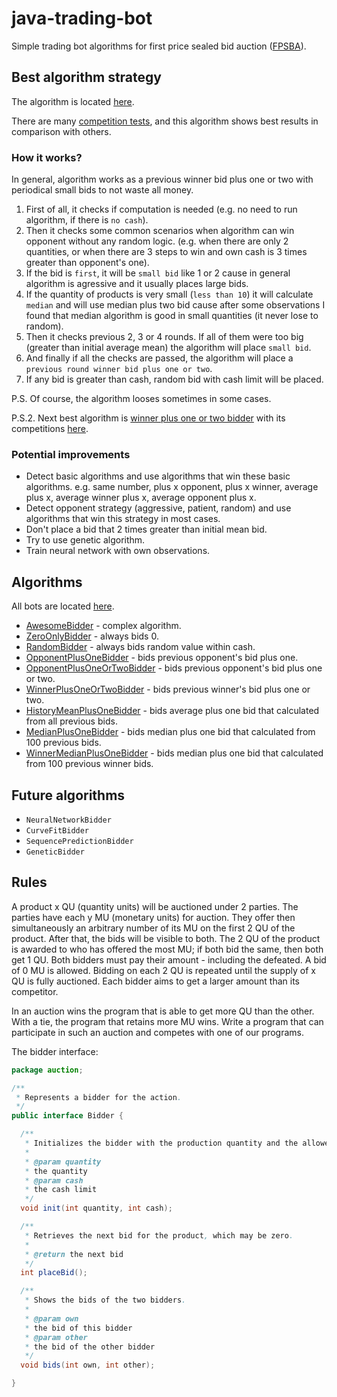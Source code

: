 # java-trading-bot
Simple trading bot algorithms for first price sealed bid auction ([FPSBA](https://en.wikipedia.org/wiki/First-price_sealed-bid_auction)).

## Best algorithm strategy

The algorithm is located [here](/src/main/java/alexsoroka/bots/AwesomeBidder.java).

There are many [competition tests](/src/test/groovy/alexsoroka/competitions), and this algorithm shows best results in comparison with others.

### How it works?

In general, algorithm works as a previous winner bid plus one or two with periodical small bids to not waste all money.

1. First of all, it checks if computation is needed (e.g. no need to run algorithm, if there is `no cash`).
2. Then it checks some common scenarios when algorithm can win opponent without any random logic. (e.g. when there are only 2 quantities, or when there are 3 steps to win and own cash is 3 times greater than opponent's one).
3. If the bid is `first`, it will be `small bid` like 1 or 2 cause in general algorithm is agressive and it usually places large bids.
4. If the quantity of products is very small (`less than 10`) it will calculate `median` and will use median plus two bid cause after some observations I found that median algorithm is good in small quantities (it never lose to random).
5. Then it checks previous 2, 3 or 4 rounds. If all of them were too big (greater than initial average mean) the algorithm will place `small bid`.
6. And finally if all the checks are passed, the algorithm will place a `previous round winner bid plus one or two`.
7. If any bid is greater than cash, random bid with cash limit will be placed.

P.S. Of course, the algorithm looses sometimes in some cases.

P.S.2. Next best algorithm is [winner plus one or two bidder](/src/main/java/alexsoroka/bots/WinnerPlusOneOrTwoBidder.java) with its competitions [here](/src/test/groovy/alexsoroka/competitions/VersusWinnerPlusOneOrTwoBidderCompetitions.groovy).

### Potential improvements

* Detect basic algorithms and use algorithms that win these basic algorithms. e.g. same number, plus x opponent, plus x winner, average plus x, average winner plus x, average opponent plus x.
* Detect opponent strategy (aggressive, patient, random) and use algorithms that win this strategy in most cases.
* Don't place a bid that 2 times greater than initial mean bid.
* Try to use genetic algorithm.
* Train neural network with own observations.

## Algorithms

All bots are located [here](/src/main/java/alexsoroka/bots).

* [AwesomeBidder](/src/main/java/alexsoroka/bots/AwesomeBidder.java) - complex algorithm.
* [ZeroOnlyBidder](/src/main/java/alexsoroka/bots/ZeroOnlyBidder.java) - always bids 0.
* [RandomBidder](/src/main/java/alexsoroka/bots/RandomBidder.java) - always bids random value within cash.
* [OpponentPlusOneBidder](/src/main/java/alexsoroka/bots/OpponentPlusOneBidder.java) - bids previous opponent's bid plus one.
* [OpponentPlusOneOrTwoBidder](/src/main/java/alexsoroka/bots/OpponentPlusOneOrTwoBidder.java) - bids previous opponent's bid plus one or two.
* [WinnerPlusOneOrTwoBidder](/src/main/java/alexsoroka/bots/WinnerPlusOneOrTwoBidder.java) - bids previous winner's bid plus one or two.
* [HistoryMeanPlusOneBidder](/src/main/java/alexsoroka/bots/HistoryMeanPlusOneBidder.java) - bids average plus one bid that calculated from all previous bids.
* [MedianPlusOneBidder](/src/main/java/alexsoroka/bots/MedianPlusOneBidder.java) - bids median plus one bid that calculated from 100 previous bids.
* [WinnerMedianPlusOneBidder](/src/main/java/alexsoroka/bots/MedianPlusOneBidder.java) - bids median plus one bid that calculated from 100 previous winner bids.

## Future algorithms

* `NeuralNetworkBidder`
* `CurveFitBidder`
* `SequencePredictionBidder`
* `GeneticBidder`

## Rules

A product x QU (quantity units) will be auctioned under 2 parties. The parties have each y MU
(monetary units) for auction. They offer then simultaneously an arbitrary number of its MU on the
first 2 QU of the product. After that, the bids will be visible to both. The 2 QU of the product is
awarded to who has offered the most MU; if both bid the same, then both get 1 QU. Both bidders
must pay their amount - including the defeated. A bid of 0 MU is allowed. Bidding on each 2 QU is
repeated until the supply of x QU is fully auctioned. Each bidder aims to get a larger amount than its
competitor.


In an auction wins the program that is able to get more QU than the other. With a tie, the program
that retains more MU wins. Write a program that can participate in such an auction and competes
with one of our programs.


The bidder interface:

```java
package auction;

/**
 * Represents a bidder for the action.
 */
public interface Bidder {

  /**
   * Initializes the bidder with the production quantity and the allowed cash limit.
   *
   * @param quantity
   * the quantity
   * @param cash
   * the cash limit
   */
  void init(int quantity, int cash);

  /**
   * Retrieves the next bid for the product, which may be zero.
   *
   * @return the next bid
   */
  int placeBid();

  /**
   * Shows the bids of the two bidders.
   *
   * @param own
   * the bid of this bidder
   * @param other
   * the bid of the other bidder
   */
  void bids(int own, int other);

}
```
